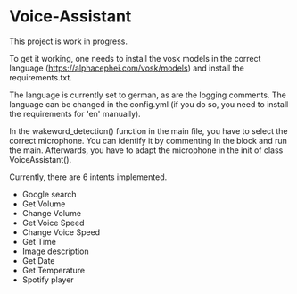 # Voice-Assistant

This project is work in progress. 

To get it working, one needs to install the vosk models in the correct language (https://alphacephei.com/vosk/models) and install the requirements.txt.

The language is currently set to german, as are the logging comments. The language can be changed in the config.yml (if you do so, you need to install the requirements for 'en' manually).

In the wakeword_detection() function in the main file, you have to select the correct microphone. You can identify it by commenting in the block and run the main. Afterwards, you have to adapt the microphone in the init of class VoiceAssistant().  

Currently, there are 6 intents implemented. 
- Google search
- Get Volume
- Change Volume
- Get Voice Speed
- Change Voice Speed
- Get Time
- Image description
- Get Date
- Get Temperature
- Spotify player
